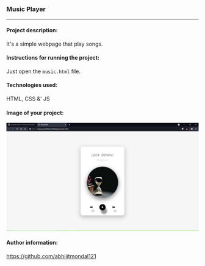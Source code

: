 ### Music Player
------------------
#### Project description:
It's a simple webpage that play songs.
#### Instructions for running the project:
Just open the `music.html` file.
#### Technologies used:
HTML, CSS &' JS
#### Image of your project:
![Image of project](images/a.png)
#### Author information:
https://github.com/abhijitmondal121

